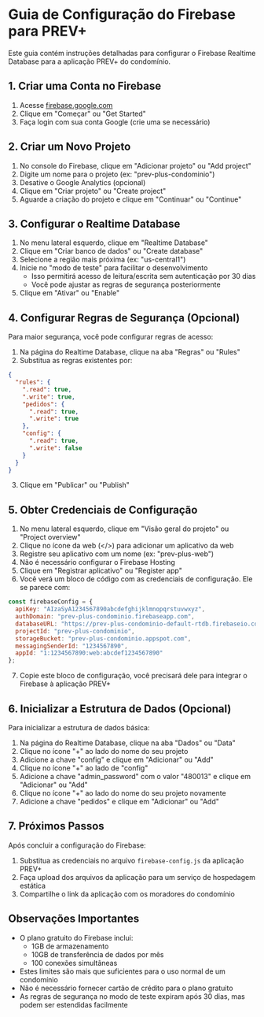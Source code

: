 # Guia de Configuração do Firebase para PREV+

Este guia contém instruções detalhadas para configurar o Firebase Realtime Database para a aplicação PREV+ do condomínio.

## 1. Criar uma Conta no Firebase

1. Acesse [firebase.google.com](https://firebase.google.com/)
2. Clique em "Começar" ou "Get Started"
3. Faça login com sua conta Google (crie uma se necessário)

## 2. Criar um Novo Projeto

1. No console do Firebase, clique em "Adicionar projeto" ou "Add project"
2. Digite um nome para o projeto (ex: "prev-plus-condominio")
3. Desative o Google Analytics (opcional)
4. Clique em "Criar projeto" ou "Create project"
5. Aguarde a criação do projeto e clique em "Continuar" ou "Continue"

## 3. Configurar o Realtime Database

1. No menu lateral esquerdo, clique em "Realtime Database"
2. Clique em "Criar banco de dados" ou "Create database"
3. Selecione a região mais próxima (ex: "us-central1")
4. Inicie no "modo de teste" para facilitar o desenvolvimento
   - Isso permitirá acesso de leitura/escrita sem autenticação por 30 dias
   - Você pode ajustar as regras de segurança posteriormente
5. Clique em "Ativar" ou "Enable"

## 4. Configurar Regras de Segurança (Opcional)

Para maior segurança, você pode configurar regras de acesso:

1. Na página do Realtime Database, clique na aba "Regras" ou "Rules"
2. Substitua as regras existentes por:

```json
{
  "rules": {
    ".read": true,
    ".write": true,
    "pedidos": {
      ".read": true,
      ".write": true
    },
    "config": {
      ".read": true,
      ".write": false
    }
  }
}
```

3. Clique em "Publicar" ou "Publish"

## 5. Obter Credenciais de Configuração

1. No menu lateral esquerdo, clique em "Visão geral do projeto" ou "Project overview"
2. Clique no ícone da web (</>) para adicionar um aplicativo da web
3. Registre seu aplicativo com um nome (ex: "prev-plus-web")
4. Não é necessário configurar o Firebase Hosting
5. Clique em "Registrar aplicativo" ou "Register app"
6. Você verá um bloco de código com as credenciais de configuração. Ele se parece com:

```javascript
const firebaseConfig = {
  apiKey: "AIzaSyA1234567890abcdefghijklmnopqrstuvwxyz",
  authDomain: "prev-plus-condominio.firebaseapp.com",
  databaseURL: "https://prev-plus-condominio-default-rtdb.firebaseio.com",
  projectId: "prev-plus-condominio",
  storageBucket: "prev-plus-condominio.appspot.com",
  messagingSenderId: "1234567890",
  appId: "1:1234567890:web:abcdef1234567890"
};
```

7. Copie este bloco de configuração, você precisará dele para integrar o Firebase à aplicação PREV+

## 6. Inicializar a Estrutura de Dados (Opcional)

Para inicializar a estrutura de dados básica:

1. Na página do Realtime Database, clique na aba "Dados" ou "Data"
2. Clique no ícone "+" ao lado do nome do seu projeto
3. Adicione a chave "config" e clique em "Adicionar" ou "Add"
4. Clique no ícone "+" ao lado de "config"
5. Adicione a chave "admin_password" com o valor "480013" e clique em "Adicionar" ou "Add"
6. Clique no ícone "+" ao lado do nome do seu projeto novamente
7. Adicione a chave "pedidos" e clique em "Adicionar" ou "Add"

## 7. Próximos Passos

Após concluir a configuração do Firebase:

1. Substitua as credenciais no arquivo `firebase-config.js` da aplicação PREV+
2. Faça upload dos arquivos da aplicação para um serviço de hospedagem estática
3. Compartilhe o link da aplicação com os moradores do condomínio

## Observações Importantes

- O plano gratuito do Firebase inclui:
  - 1GB de armazenamento
  - 10GB de transferência de dados por mês
  - 100 conexões simultâneas
- Estes limites são mais que suficientes para o uso normal de um condomínio
- Não é necessário fornecer cartão de crédito para o plano gratuito
- As regras de segurança no modo de teste expiram após 30 dias, mas podem ser estendidas facilmente
